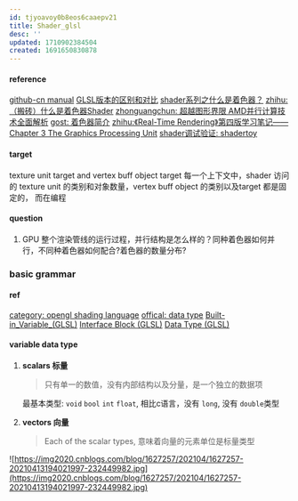 ```yaml
---
id: tjyoavoy0b8eos6caaepv21
title: Shader_glsl
desc: ''
updated: 1710902384504
created: 1691650830878
---
```


 #### reference
 [github-cn manual](https://github.com/wshxbqq/GLSL-Card)
 [GLSL版本的区别和对比](https://www.cnblogs.com/OctoptusLian/p/9909170.html) 
 [shader系列之什么是着色器？](https://developer.aliyun.com/article/950943)
 [zhihu: （搬砖）什么是着色器Shader](https://zhuanlan.zhihu.com/p/94461981)
 [zhonguangchun: 超越图形界限 AMD并行计算技术全面解析](https://vga.zol.com.cn/192/1927855_all.html#p1929467)
[gost: 着色器简介](https://docs.godotengine.org/zh-cn/4.x/tutorials/shaders/introduction_to_shaders.html)
[zhihu:《Real-Time Rendering》第四版学习笔记——Chapter 3 The Graphics Processing Unit](https://zhuanlan.zhihu.com/p/462489434)
[shader调试验证: shadertoy](https://www.shadertoy.com/view/MslfWj)


#### target
texture unit target and vertex buff object target
每一个上下文中，shader 访问的 texture unit 的类别和对象数量，vertex buff object 的类别以及target 都是固定的，
而在编程

 #### question
 1. GPU 整个渲染管线的运行过程，并行结构是怎么样的？同种着色器如何并行，不同种着色器如何配合?着色器的数量分布?



 ### basic grammar
 #### ref
 [category: opengl shading language](https://www.khronos.org/opengl/wiki/Category:OpenGL_Shading_Language)
 [offical: data type](https://www.khronos.org/opengl/wiki/Data_Type_(GLSL))
 [Built-in_Variable_(GLSL)](https://www.khronos.org/opengl/wiki/Built-in_Variable_(GLSL))
 [Interface Block (GLSL)](https://www.khronos.org/opengl/wiki/Interface_Block_(GLSL))
 [Data Type (GLSL)](https://www.khronos.org/opengl/wiki/Data_Type_(GLSL))
 #### variable data type
 1. **scalars 标量**
    > 只有单一的数值，没有内部结构以及分量，是一个独立的数据项

    最基本类型: `void` `bool` `int` `float`, 相比c语言，没有 `long`, 没有 `double`类型 

 2. **vectors 向量**
    > Each of the scalar types, 意味着向量的元素单位是标量类型


![https://img2020.cnblogs.com/blog/1627257/202104/1627257-20210413194021997-232449982.jpg](https://img2020.cnblogs.com/blog/1627257/202104/1627257-20210413194021997-232449982.jpg)
    